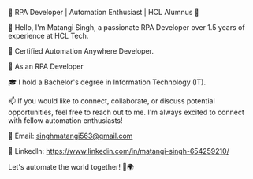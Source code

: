 🤖 RPA Developer | Automation Enthusiast | HCL Alumnus 🚀

👋 Hello, I'm Matangi Singh, a passionate RPA Developer over 1.5 years of experience at HCL Tech.

🔭 Certified Automation Anywhere Developer.

💼 As an RPA Developer

🎓 I hold a Bachelor's degree in Information Technology (IT).

📫 If you would like to connect, collaborate, or discuss potential opportunities, feel free to reach out to me. I'm always excited to connect with fellow automation enthusiasts!

📧 Email: singhmatangi563@gmail.com

💼 LinkedIn: https://www.linkedin.com/in/matangi-singh-654259210/

Let's automate the world together! 🤝🌍
